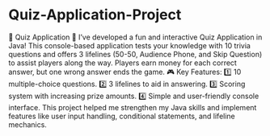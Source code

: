 # Quiz-Application-Project
🚀 Quiz Application 🚀
I’ve developed a fun and interactive Quiz Application in Java! This console-based application tests your knowledge with 10 trivia questions and offers 3 lifelines (50-50, Audience Phone, and Skip Question) to assist players along the way. Players earn money for each correct answer, but one wrong answer ends the game. 🎮
Key Features:
1️⃣ 10 multiple-choice questions.
2️⃣ 3 lifelines to aid in answering.
3️⃣ Scoring system with increasing prize amounts.
4️⃣ Simple and user-friendly console interface.
This project helped me strengthen my Java skills and implement features like user input handling, conditional statements, and lifeline mechanics.
